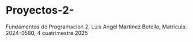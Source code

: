 # Proyectos-2-
Fundamentos de Programacion 2, Luis Angel Martinez Botello, Matricula: 2024-0560, 4 cuatrimestre 2025
